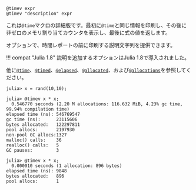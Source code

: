 ```
@timev expr
@timev "description" expr
```

これは`@time`マクロの詳細版です。最初に`@time`と同じ情報を印刷し、その後に非ゼロのメモリ割り当てカウンタを表示し、最後に式の値を返します。

オプションで、時間レポートの前に印刷する説明文字列を提供できます。

!!! compat "Julia 1.8"
    説明を追加するオプションはJulia 1.8で導入されました。


他に[`@time`](@ref)、[`@timed`](@ref)、[`@elapsed`](@ref)、[`@allocated`](@ref)、および[`@allocations`](@ref)を参照してください。

```julia-repl
julia> x = rand(10,10);

julia> @timev x * x;
  0.546770 seconds (2.20 M allocations: 116.632 MiB, 4.23% gc time, 99.94% compilation time)
elapsed time (ns): 546769547
gc time (ns):      23115606
bytes allocated:   122297811
pool allocs:       2197930
non-pool GC allocs:1327
malloc() calls:    36
realloc() calls:   5
GC pauses:         3

julia> @timev x * x;
  0.000010 seconds (1 allocation: 896 bytes)
elapsed time (ns): 9848
bytes allocated:   896
pool allocs:       1
```
